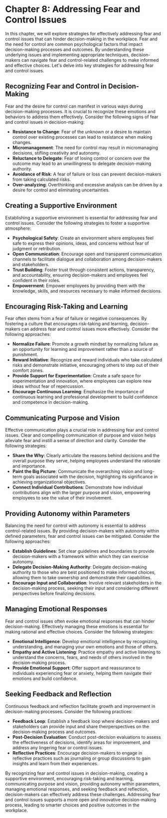 Chapter 8: Addressing Fear and Control Issues
=============================================

In this chapter, we will explore strategies for effectively addressing fear and control issues that can hinder decision-making in the workplace. Fear and the need for control are common psychological factors that impact decision-making processes and outcomes. By understanding these underlying issues and implementing appropriate techniques, decision-makers can navigate fear and control-related challenges to make informed and effective choices. Let's delve into key strategies for addressing fear and control issues.

Recognizing Fear and Control in Decision-Making
-----------------------------------------------

Fear and the desire for control can manifest in various ways during decision-making processes. It is crucial to recognize these emotions and behaviors to address them effectively. Consider the following signs of fear and control issues in decision-making:

* **Resistance to Change**: Fear of the unknown or a desire to maintain control over existing processes can lead to resistance when making changes.
* **Micromanagement**: The need for control may result in micromanaging decisions, stifling creativity and autonomy.
* **Reluctance to Delegate**: Fear of losing control or concern over the outcome may lead to an unwillingness to delegate decision-making authority.
* **Avoidance of Risk**: A fear of failure or loss can prevent decision-makers from taking calculated risks.
* **Over-analyzing**: Overthinking and excessive analysis can be driven by a desire for control and eliminating uncertainties.

Creating a Supportive Environment
---------------------------------

Establishing a supportive environment is essential for addressing fear and control issues. Consider the following strategies to foster a supportive atmosphere:

* **Psychological Safety**: Create an environment where employees feel safe to express their opinions, ideas, and concerns without fear of judgment or retribution.
* **Open Communication**: Encourage open and transparent communication channels to facilitate dialogue and collaboration among decision-makers and stakeholders.
* **Trust Building**: Foster trust through consistent actions, transparency, and accountability, ensuring decision-makers and employees feel confident in their roles.
* **Empowerment**: Empower employees by providing them with the knowledge, skills, and resources necessary to make informed decisions.

Encouraging Risk-Taking and Learning
------------------------------------

Fear often stems from a fear of failure or negative consequences. By fostering a culture that encourages risk-taking and learning, decision-makers can address fear and control issues more effectively. Consider the following approaches:

* **Normalize Failure**: Promote a growth mindset by normalizing failure as an opportunity for learning and improvement rather than a source of punishment.
* **Reward Initiative**: Recognize and reward individuals who take calculated risks and demonstrate initiative, encouraging others to step out of their comfort zones.
* **Provide Support for Experimentation**: Create a safe space for experimentation and innovation, where employees can explore new ideas without fear of repercussion.
* **Encourage Continuous Learning**: Emphasize the importance of continuous learning and professional development to build confidence and competence in decision-making.

Communicating Purpose and Vision
--------------------------------

Effective communication plays a crucial role in addressing fear and control issues. Clear and compelling communication of purpose and vision helps alleviate fear and instill a sense of direction and clarity. Consider the following strategies:

* **Share the Why**: Clearly articulate the reasons behind decisions and the overall purpose they serve, helping employees understand the rationale and importance.
* **Paint the Big Picture**: Communicate the overarching vision and long-term goals associated with the decision, highlighting its significance in achieving organizational objectives.
* **Connect Individual Contributions**: Demonstrate how individual contributions align with the larger purpose and vision, empowering employees to see the value of their involvement.

Providing Autonomy within Parameters
------------------------------------

Balancing the need for control with autonomy is essential to address control-related issues. By providing decision-makers with autonomy within defined parameters, fear and control issues can be mitigated. Consider the following approaches:

* **Establish Guidelines**: Set clear guidelines and boundaries to provide decision-makers with a framework within which they can exercise autonomy.
* **Delegate Decision-Making Authority**: Delegate decision-making authority to those who are best positioned to make informed choices, allowing them to take ownership and demonstrate their capabilities.
* **Encourage Input and Collaboration**: Involve relevant stakeholders in the decision-making process, seeking their input and considering different perspectives before finalizing decisions.

Managing Emotional Responses
----------------------------

Fear and control issues often evoke emotional responses that can hinder decision-making. Effectively managing these emotions is essential for making rational and effective choices. Consider the following strategies:

* **Emotional Intelligence**: Develop emotional intelligence by recognizing, understanding, and managing your own emotions and those of others.
* **Empathy and Active Listening**: Practice empathy and active listening to understand the concerns, fears, and needs of others involved in the decision-making process.
* **Provide Emotional Support**: Offer support and reassurance to individuals experiencing fear or anxiety, helping them navigate their emotions and build confidence.

Seeking Feedback and Reflection
-------------------------------

Continuous feedback and reflection facilitate growth and improvement in decision-making processes. Consider the following practices:

* **Feedback Loop**: Establish a feedback loop where decision-makers and stakeholders can provide input and share theirperspectives on the decision-making process and outcomes.
* **Post-Decision Evaluation**: Conduct post-decision evaluations to assess the effectiveness of decisions, identify areas for improvement, and address any lingering fear or control issues.
* **Reflective Practices**: Encourage decision-makers to engage in reflective practices such as journaling or group discussions to gain insights and learn from their experiences.

By recognizing fear and control issues in decision-making, creating a supportive environment, encouraging risk-taking and learning, communicating purpose and vision, providing autonomy within parameters, managing emotional responses, and seeking feedback and reflection, decision-makers can effectively address these challenges. Addressing fear and control issues supports a more open and innovative decision-making process, leading to smarter choices and positive outcomes in the workplace.
